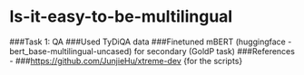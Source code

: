 # Is-it-easy-to-be-multilingual

###Task 1: QA
  ###Used TyDiQA data
  ###Finetuned mBERT (huggingface - bert_base-multilingual-uncased) for secondary (GoldP task)
  ###References - 
    ###https://github.com/JunjieHu/xtreme-dev {for the scripts}
    
